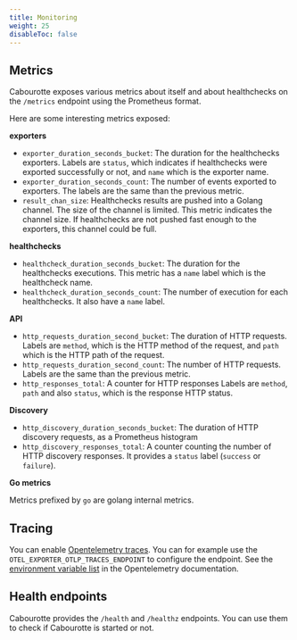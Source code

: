 ```yaml
---
title: Monitoring
weight: 25
disableToc: false
---
```


## Metrics

Cabourotte exposes various metrics about itself and about healthchecks on the `/metrics` endpoint using the Prometheus format.

Here are some interesting metrics exposed:

**exporters**

- `exporter_duration_seconds_bucket`: The duration for the healthchecks exporters. Labels are `status`, which indicates if healthchecks were exported successfully or not, and `name` which is the exporter name.
- `exporter_duration_seconds_count`: The number of events exported to exporters. The labels are the same than the previous metric.
- `result_chan_size`: Healthchecks results are pushed into a Golang channel. The size of the channel is limited. This metric indicates the channel size. If healthchecks are not pushed fast enough to the exporters, this channel could be full.

**healthchecks**

- `healthcheck_duration_seconds_bucket`: The duration for the healthchecks executions. This metric has a `name` label which is the healthcheck name.
- `healthcheck_duration_seconds_count`: The number of execution for each healthchecks. It also have a `name` label.

**API**

- `http_requests_duration_second_bucket`: The duration of HTTP requests. Labels are `method`, which is the HTTP method of the request, and `path` which is the HTTP path of the request.
- `http_requests_duration_second_count`: The number of HTTP requests. Labels are the same than the previous metric.
- `http_responses_total`: A counter for HTTP responses Labels are `method`, `path` and also `status`, which is the response HTTP status.

**Discovery**

- `http_discovery_duration_seconds_bucket`: The duration of HTTP discovery requests, as a Prometheus histogram
- `http_discovery_responses_total`: A counter counting the number of HTTP discovery responses. It provides a `status` label (`success` or `failure`).

**Go metrics**

Metrics prefixed by `go` are golang internal metrics.

## Tracing

You can enable [Opentelemetry traces](https://opentelemetry.io/docs/concepts/signals/traces/). You can for example use the `OTEL_EXPORTER_OTLP_TRACES_ENDPOINT` to configure the endpoint. See the [environment variable list](https://opentelemetry.io/docs/specs/otel/configuration/sdk-environment-variables/) in the Opentelemetry documentation.

## Health endpoints

Cabourotte provides the `/health` and `/healthz` endpoints. You can use them to check if Cabourotte is started or not.
